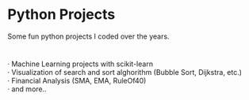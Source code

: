 # Python Projects
Some fun python projects I coded over the years. 
# 
· Machine Learning projects with scikit-learn\
· Visualization of search and sort alghorithm (Bubble Sort, Dijkstra, etc.)\
· Financial Analysis (SMA, EMA, RuleOf40)\
· and more..
#
